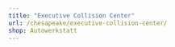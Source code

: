 ```yaml
---
title: "Executive Collision Center"
url: /chesapeake/executive-collision-center/
shop: Autowerkstatt
---
```

